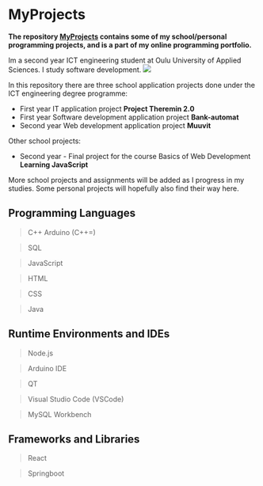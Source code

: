 # MyProjects

**The repository [MyProjects](https://github.com/JuhoHackspace/MyProjects.git) contains some of my school/personal programming projects, and is a part of my online programming portfolio.**

Im a second year ICT engineering student at Oulu University of Applied Sciences. I study software development.
<img src = "https://oamk.fi/wp-content/uploads/2019/05/Toimistokayttoon_Suomeksi-02.png">

In this repository there are three school application projects done under the ICT engineering degree programme:
+ First year IT application project **Project Theremin 2.0**
+ First year Software development application project **Bank-automat**
+ Second year Web development application project **Muuvit**

Other school projects:
+ Second year - Final project for the course Basics of Web Development **Learning JavaScript** 

More school projects and assignments will be added as I progress in my studies. Some personal projects will hopefully also find their way here.

## Programming Languages
> C++
> Arduino (C++=)

> SQL

> JavaScript

> HTML

> CSS

> Java

## Runtime Environments and IDEs
> Node.js

> Arduino IDE

> QT

> Visual Studio Code (VSCode)

> MySQL Workbench

## Frameworks and Libraries
> React

> Springboot
